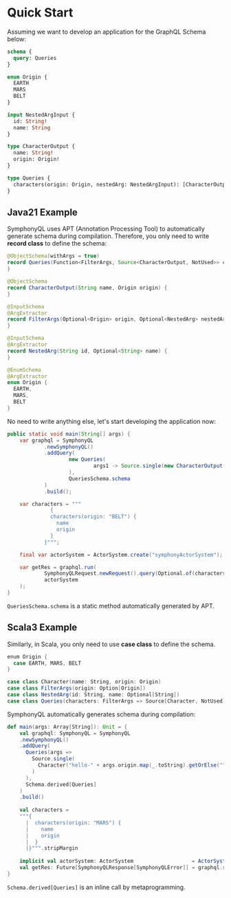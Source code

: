 # Quick Start

Assuming we want to develop an application for the GraphQL Schema below:
```graphql
schema {
  query: Queries
}

enum Origin {
  EARTH
  MARS
  BELT
}

input NestedArgInput {
  id: String!
  name: String
}

type CharacterOutput {
  name: String!
  origin: Origin!
}

type Queries {
  characters(origin: Origin, nestedArg: NestedArgInput): [CharacterOutput!]
}
```

## Java21 Example

SymphonyQL uses APT (Annotation Processing Tool) to automatically generate schema during compilation.
Therefore, you only need to write **record class** to define the schema:
```java
@ObjectSchema(withArgs = true)
record Queries(Function<FilterArgs, Source<CharacterOutput, NotUsed>> characters) {
}

@ObjectSchema
record CharacterOutput(String name, Origin origin) {
}

@InputSchema
@ArgExtractor
record FilterArgs(Optional<Origin> origin, Optional<NestedArg> nestedArg) {
}

@InputSchema
@ArgExtractor
record NestedArg(String id, Optional<String> name) {
}

@EnumSchema
@ArgExtractor
enum Origin {
  EARTH,
  MARS,
  BELT
}
```

No need to write anything else, let's start developing the application now:
```java
public static void main(String[] args) {
    var graphql = SymphonyQL
            .newSymphonyQL()
            .addQuery(
                    new Queries(
                            args1 -> Source.single(new CharacterOutput("hello-" + args1.origin().map(Enum::toString).get(), args1.origin().get()))
                    ),
                    QueriesSchema.schema
            )
            .build();

    var characters = """
              {
              characters(origin: "BELT") {
                name
                origin
              }
            }""";

    final var actorSystem = ActorSystem.create("symphonyActorSystem");

    var getRes = graphql.run(
            SymphonyQLRequest.newRequest().query(Optional.of(characters)).build(),
            actorSystem
    );
}
```

`QueriesSchema.schema` is a static method automatically generated by APT.

## Scala3 Example

Similarly, in Scala, you only need to use **case class** to define the schema.
```scala
enum Origin {
  case EARTH, MARS, BELT
}

case class Character(name: String, origin: Origin)
case class FilterArgs(origin: Option[Origin])
case class NestedArg(id: String, name: Optional[String])
case class Queries(characters: FilterArgs => Source[Character, NotUsed])
```

SymphonyQL automatically generates schema during compilation:
```scala
def main(args: Array[String]): Unit = {
    val graphql: SymphonyQL = SymphonyQL
    .newSymphonyQL()
    .addQuery(
      Queries(args =>
        Source.single(
          Character("hello-" + args.origin.map(_.toString).getOrElse(""), args.origin.getOrElse(Origin.BELT))
        )
      ),
      Schema.derived[Queries]
    )
    .build()
    
    val characters =
    """{
      |  characters(origin: "MARS") {
      |    name
      |    origin
      |  }
      |}""".stripMargin
      
    implicit val actorSystem: ActorSystem                   = ActorSystem("symphonyActorSystem")
    val getRes: Future[SymphonyQLResponse[SymphonyQLError]] = graphql.runWith(SymphonyQLRequest(Some(characters)))
}
```

`Schema.derived[Queries]` is an inline call by metaprogramming.